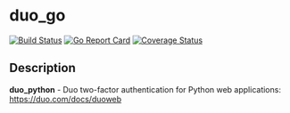 # duo_go

[![Build Status](https://travis-ci.org/boats-group/duo_go.svg?branch=master)](https://travis-ci.org/boats-group/duo_go)
[![Go Report Card](https://goreportcard.com/badge/github.com/boats-group/duo_go)](https://goreportcard.com/report/github.com/boats-group/duo_go)
[![Coverage Status](https://coveralls.io/repos/github/boats-group/duo_go/badge.svg?branch=master)](https://coveralls.io/github/boats-group/duo_go?branch=master)

## Description

**duo_python** - Duo two-factor authentication for Python web applications: https://duo.com/docs/duoweb